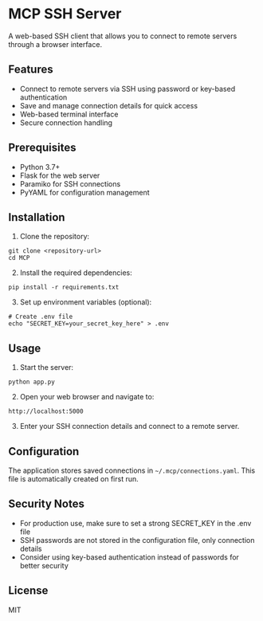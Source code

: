 # MCP SSH Server

A web-based SSH client that allows you to connect to remote servers through a browser interface.

## Features

- Connect to remote servers via SSH using password or key-based authentication
- Save and manage connection details for quick access
- Web-based terminal interface
- Secure connection handling

## Prerequisites

- Python 3.7+
- Flask for the web server
- Paramiko for SSH connections
- PyYAML for configuration management

## Installation

1. Clone the repository:
```
git clone <repository-url>
cd MCP
```

2. Install the required dependencies:
```
pip install -r requirements.txt
```

3. Set up environment variables (optional):
```
# Create .env file
echo "SECRET_KEY=your_secret_key_here" > .env
```

## Usage

1. Start the server:
```
python app.py
```

2. Open your web browser and navigate to:
```
http://localhost:5000
```

3. Enter your SSH connection details and connect to a remote server.

## Configuration

The application stores saved connections in `~/.mcp/connections.yaml`. This file is automatically created on first run.

## Security Notes

- For production use, make sure to set a strong SECRET_KEY in the .env file
- SSH passwords are not stored in the configuration file, only connection details
- Consider using key-based authentication instead of passwords for better security

## License

MIT
